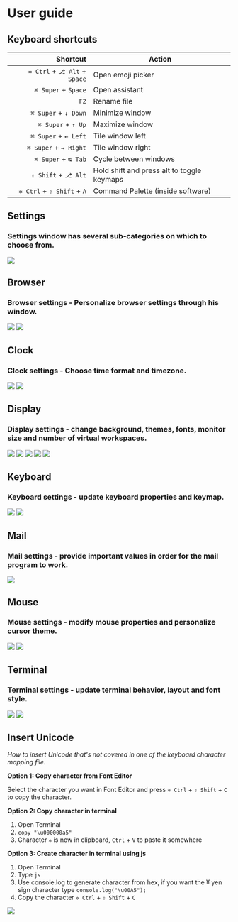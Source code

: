 # User guide
## Keyboard shortcuts

| Shortcut | Action |
| ---: | --- |
| `✲ Ctrl` + `⎇ Alt` + `Space` | Open emoji picker |
| `⌘ Super` + `Space` | Open assistant |
| `F2` | Rename file |
| `⌘ Super` + `↓ Down` | Minimize window |
| `⌘ Super` + `↑ Up` | Maximize window |
| `⌘ Super` + `← Left` | Tile window left |
| `⌘ Super` + `→ Right` | Tile window right |
| `⌘ Super` + `↹ Tab` | Cycle between windows |
| `⇧ Shift` + `⎇ Alt` | Hold shift and press alt to toggle keymaps |
| `✲ Ctrl` + `⇧ Shift` + `A` | Command Palette (inside software) |

## Settings
### Settings window has several sub-categories on which to choose from.
![](images/settings.png)

## Browser 
### Browser settings - Personalize browser settings through his window.
![](images/browser_settings_browser_tab.png)
![](images/browser_settings_content_filtering_tab.png)

## Clock
### Clock settings - Choose time format and timezone.
![](images/clock_settings_clock_tab.png)
![](images/clock_settings_time_zone_tab.png)

## Display
### Display settings - change background, themes, fonts, monitor size and number of virtual workspaces.
![](images/display_settings_background_tab.png)
![](images/display_settings_themes_tab.png)
![](images/display_settings_fonts_tab.png)
![](images/display_settings_monitor_tab.png)
![](images/display_settings_workspaces_tab.png)

## Keyboard
### Keyboard settings - update keyboard properties and keymap.
![](images/keyboard_settings_keyboard_tab.png)
![](images/keyboard_settings_add_a_keymap_dropdown_list.png)

## Mail
### Mail settings - provide important values in order for the mail program to work.
![](images/mail_settings_mail_tab.png)

## Mouse
### Mouse settings - modify mouse properties and personalize cursor theme.
![](images/mouse_settings_mouse_tab.png)
![](images/mouse_settings_cursor_theme_tab.png)

## Terminal
### Terminal settings - update terminal behavior, layout and font style.
![](images/terminal_settings_terminal_tab.png)
![](images/terminal_settings_view_tab.png)


## Insert Unicode

_How to insert Unicode that's not covered in one of the keyboard character mapping file._

__Option 1: Copy character from Font Editor__

Select the character you want in Font Editor and press `✲ Ctrl` + `⇧ Shift` + `C` to copy the character.

__Option 2: Copy character in terminal__
1. Open Terminal
2. `copy "\u000000a5"`
3. Character ` ✲ ` is now in clipboard, `Ctrl` + `V` to paste it somewhere

__Option 3: Create character in terminal using js__
1. Open Terminal
2. Type `js`
3. Use console.log to generate character from hex, if you want the ¥ yen sign character type `console.log("\u00A5");`
4. Copy the character `✲ Ctrl` + `⇧ Shift` + `C`

![](images/user-guide__terminal-js-copy-character.png)
